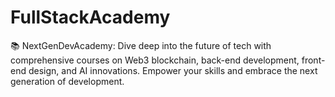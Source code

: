 # FullStackAcademy
📚 NextGenDevAcademy: Dive deep into the future of tech with comprehensive courses on Web3 blockchain, back-end development, front-end design, and AI innovations. Empower your skills and embrace the next generation of development.
